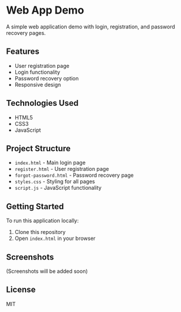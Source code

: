 # Web App Demo

A simple web application demo with login, registration, and password recovery pages.

## Features

- User registration page
- Login functionality
- Password recovery option
- Responsive design

## Technologies Used

- HTML5
- CSS3
- JavaScript

## Project Structure

- `index.html` - Main login page
- `register.html` - User registration page
- `forgot-password.html` - Password recovery page
- `styles.css` - Styling for all pages
- `script.js` - JavaScript functionality

## Getting Started

To run this application locally:

1. Clone this repository
2. Open `index.html` in your browser

## Screenshots

(Screenshots will be added soon)

## License

MIT